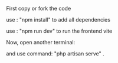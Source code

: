First copy or fork the code 

use : "npm install" to add all dependencies

use : "npm run dev" to run the frontend vite

Now, open another terminal:

and use command:  "php artisan serve" .
